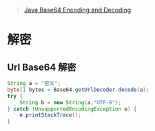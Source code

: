 > [Java Base64 Encoding and Decoding](https://www.baeldung.com/java-base64-encode-and-decode)

# 解密

## Url Base64 解密

```java
String a = "密文";
byte[] bytes = Base64.getUrlDecoder.decode(a);
try {
    String b = new String(a,"UTF-8");
} catch (UnsupportedEncodingException e) {
    e.printStackTrace();
}
```

